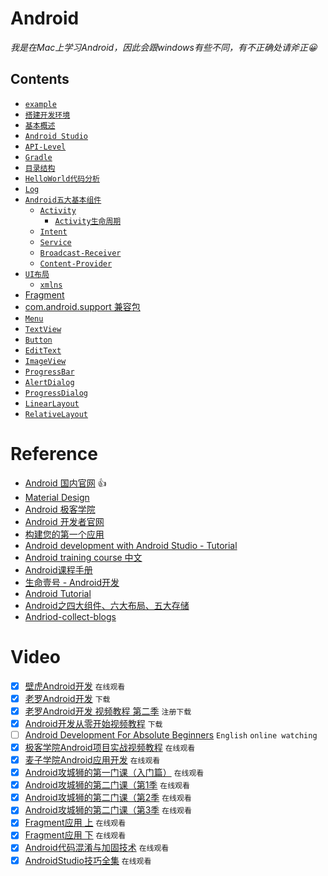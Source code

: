 # Android

_我是在Mac上学习Android，因此会跟windows有些不同，有不正确处请斧正😀_

## Contents

- [`example`](example/)
- [`搭建开发环境`](搭建开发环境/)
- [`基本概述`](基本概述)
- [`Android Studio`](Android-Studio)
- [`API-Level`](API-Level)
- [`Gradle`](Gradle/)
- [`目录结构`](目录结构/)
- [`HelloWorld代码分析`](HelloWorld代码分析/)
- [`Log`](Log/)
- [`Android五大基本组件`](Android五大基本组件/)
  - [`Activity`](Activity/)
    - [`Activity生命周期`](Activity#activity生命周期/)
  - [`Intent`](Intent/)
  - [`Service`](Service/)
  - [`Broadcast-Receiver`](Broadcast-Receiver/)
  - [`Content-Provider`](Content-Provider/)
- [`UI布局`](UI布局/)
  - [`xmlns`](UI布局/xmlns.md)
- [Fragment](Fragment/)
- [com.android.support 兼容包](Android-Support)
- [`Menu`](Menu/)
- [`TextView`](TextView/)
- [`Button`](Button/)
- [`EditText`](EditText/)
- [`ImageView`](ImageView/)
- [`ProgressBar`](ProgressBar/)
- [`AlertDialog`](AlertDialog/)
- [`ProgressDialog`](ProgressDialog/)
- [`LinearLayout`](LinearLayout/)
- [`RelativeLayout`](RelativeLayout/)

# Reference

- [Android 国内官网](https://developer.android.google.cn/) 👍
- [Material Design](http://wiki.jikexueyuan.com/project/material-design/)
- [Android 极客学院](http://wiki.jikexueyuan.com/list/android/)
- [Android 开发者官网](https://developer.android.com/index.html)
- [构建您的第一个应用](https://developer.android.com/training/basics/firstapp/index.html?hl=p)
- [Android development with Android Studio - Tutorial](http://www.vogella.com/tutorials/Android/article.html)
- [Android training course 中文](https://github.com/kesenhoo/android-training-course-in-chinese)
- [Android课程手册](https://www.gitbook.com/book/mobile100/android/details)
- [生命壹号 - Android开发](http://www.cnblogs.com/smyhvae/category/587732.html)
- [Android Tutorial](https://www.tutorialspoint.com/android/index.htm)
- [Android之四大组件、六大布局、五大存储](http://blog.csdn.net/shenggaofei/article/details/52450668)
- [Andriod-collect-blogs](https://github.com/ZQiang94/Andriod-collect-blogs)

# Video
- [x] [壁虎Android开发](http://www.51zxw.net/list.aspx?cid=445) `在线观看`
- [x] [老罗Android开发](http://www.xuexi111.com/jiaocheng/shipin/32886.html) `下载`
- [x] [老罗Android开发 视频教程 第二季](http://luo.apkbus.com/) `注册下载`
- [x] [Android开发从零开始视频教程](http://www.xuexi111.com/jiaocheng/shipin/26275.html) `下载`
- [ ] [Android Development For Absolute Beginners](https://www.youtube.com/playlist?list=PLB03EA9545DD188C3) `English` `online watching`
- [x] [极客学院Android项目实战视频教程](http://www.php.cn/course/330.html) `在线观看`
- [x] [麦子学院Android应用开发](http://www.maiziedu.com/course/android/) `在线观看`
- [x] [Android攻城狮的第一门课（入门篇）](http://www.imooc.com/learn/96) `在线观看`
- [x] [Android攻城狮的第二门课（第1季](http://www.imooc.com/learn/107) `在线观看`
- [x] [Android攻城狮的第二门课（第2季](http://www.imooc.com/learn/142) `在线观看`
- [x] [Android攻城狮的第二门课（第3季](http://www.imooc.com/learn/179) `在线观看`
- [x] [Fragment应用 上](http://www.imooc.com/learn/894) `在线观看`
- [x] [Fragment应用 下](http://www.imooc.com/learn/904) `在线观看`
- [x] [Android代码混淆与加固技术](http://www.imooc.com/learn/879) `在线观看`
- [x] [AndroidStudio技巧全集](http://www.imooc.com/learn/650) `在线观看`
